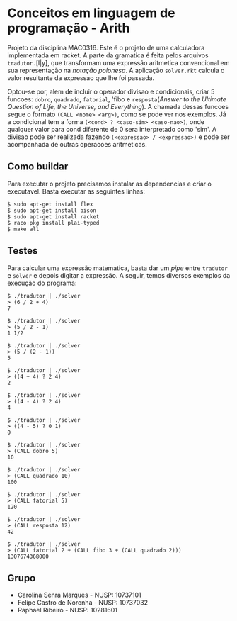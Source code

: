 # Conceitos em linguagem de programação - Arith

Projeto da disciplina MAC0316. Este é o projeto de uma calculadora implementada em racket. A parte da gramatica é feita pelos arquivos `tradutor.`[l|y], que transformam uma expressão aritmetica convencional em sua representação na *notação polonesa*. A aplicação `solver.rkt` calcula o valor resultante da expressao que lhe foi passada.

Optou-se por, alem de incluir o operador divisao e condicionais, criar 5 funcoes: `dobro`, `quadrado`, `fatorial`, 'fibo e `resposta`(*Answer to the Ultimate Question of Life, the Universe, and Everything*). A chamada dessas funcoes segue o formato `(CALL <nome> <arg>)`, como se pode ver nos exemplos. Já a condicional tem a forma `(<cond> ? <caso-sim> <caso-nao>)`, onde qualquer valor para cond diferente de 0 sera interpretado como 'sim'. A divisao pode ser realizada fazendo `(<expressao> / <expressao>)` e pode ser acompanhada de outras operacoes aritmeticas.

## Como buildar

Para executar o projeto precisamos instalar as dependencias e criar o executavel. Basta executar as seguintes linhas:

```terminal
$ sudo apt-get install flex
$ sudo apt-get install bison
$ sudo apt-get install racket
$ raco pkg install plai-typed
$ make all
```

## Testes

Para calcular uma expressão matematica, basta dar um *pipe* entre `tradutor` e `solver` e depois digitar a expressão. A seguir, temos diversos exemplos da execução do programa:

```terminal
$ ./tradutor | ./solver
> (6 / 2 + 4)
7

$ ./tradutor | ./solver
> (5 / 2 - 1)
1 1/2

$ ./tradutor | ./solver
> (5 / (2 - 1))
5

$ ./tradutor | ./solver
> ((4 + 4) ? 2 4)
2

$ ./tradutor | ./solver
> ((4 - 4) ? 2 4)
4

$ ./tradutor | ./solver
> ((4 - 5) ? 0 1)
0

$ ./tradutor | ./solver
> (CALL dobro 5)
10

$ ./tradutor | ./solver
> (CALL quadrado 10)
100

$ ./tradutor | ./solver
> (CALL fatorial 5)
120

$ ./tradutor | ./solver
> (CALL resposta 12)
42

$ ./tradutor | ./solver
> (CALL fatorial 2 + (CALL fibo 3 + (CALL quadrado 2)))                  
1307674368000
```

## Grupo

- Carolina Senra Marques - NUSP: 10737101
- Felipe Castro de Noronha - NUSP: 10737032
- Raphael Ribeiro - NUSP: 10281601
